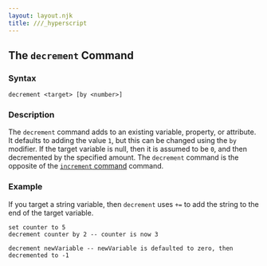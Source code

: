 ```yaml
---
layout: layout.njk
title: ///_hyperscript
---
```


## The `decrement` Command

### Syntax

```ebnf
decrement <target> [by <number>]
```

### Description

The `decrement` command adds to an existing variable, property, or attribute. It defaults to adding the value `1`, but this can be changed using the `by` modifier. If the target variable is null, then it is assumed to be `0`, and then decremented by the specified amount. The `decrement` command is the opposite of the [`increment` command](/commands/increment) command.

### Example

If you target a string variable, then `decrement` uses `+=` to add the string to the end of the target variable.

```hyperscript
set counter to 5
decrement counter by 2 -- counter is now 3

decrement newVariable -- newVariable is defaulted to zero, then decremented to -1
```
